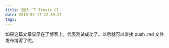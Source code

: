 ```yaml
---
title: 测试一下 Travis CI
date: 2019-05-17 22:39:21
tags:
---
```

如果这篇文章显示在了博客上，代表测试成功了。以后就可以直接 push .md 文件发布博客了呢。